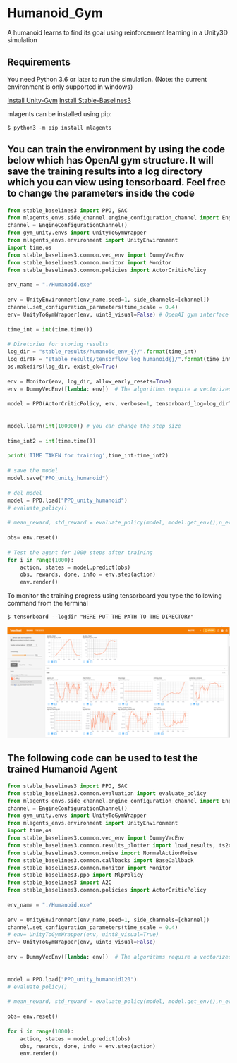 # Humanoid_Gym
A humanoid learns to find its goal using reinforcement learning in a Unity3D simulation

Requirements
------------

You need Python 3.6 or later to run the simulation. (Note: the current environment is only supported in windows)

[Install Unity-Gym](https://github.com/Unity-Technologies/ml-agents/tree/main/gym-unity)
[Install Stable-Baselines3](https://stable-baselines3.readthedocs.io/en/master/guide/install.html)

mlagents can be installed using pip:

    $ python3 -m pip install mlagents
    
## You can train the environment by using the code below which has OpenAI gym structure. It will save the training results into a log directory which you can view using tensorboard. Feel free to change the parameters inside the code

```python
from stable_baselines3 import PPO, SAC
from mlagents_envs.side_channel.engine_configuration_channel import EngineConfigurationChannel
channel = EngineConfigurationChannel()
from gym_unity.envs import UnityToGymWrapper
from mlagents_envs.environment import UnityEnvironment
import time,os
from stable_baselines3.common.vec_env import DummyVecEnv
from stable_baselines3.common.monitor import Monitor
from stable_baselines3.common.policies import ActorCriticPolicy

env_name = "./Humanoid.exe"

env = UnityEnvironment(env_name,seed=1, side_channels=[channel])
channel.set_configuration_parameters(time_scale = 0.4)
env= UnityToGymWrapper(env, uint8_visual=False) # OpenAI gym interface created using UNITY

time_int = int(time.time())

# Diretories for storing results 
log_dir = "stable_results/humanoid_env_{}/".format(time_int)
log_dirTF = "stable_results/tensorflow_log_humanoid{}/".format(time_int) 
os.makedirs(log_dir, exist_ok=True)

env = Monitor(env, log_dir, allow_early_resets=True)
env = DummyVecEnv([lambda: env])  # The algorithms require a vectorized environment to run

model = PPO(ActorCriticPolicy, env, verbose=1, tensorboard_log=log_dirTF, device='cuda')


model.learn(int(100000)) # you can change the step size

time_int2 = int(time.time())

print('TIME TAKEN for training',time_int-time_int2)

# save the model
model.save("PPO_unity_humanoid")

# del model
model = PPO.load("PPO_unity_humanoid")
# evaluate_policy()

# mean_reward, std_reward = evaluate_policy(model, model.get_env(),n_eval_episodes=10)

obs= env.reset()

# Test the agent for 1000 steps after training
for i in range(1000):
    action, states = model.predict(obs)
    obs, rewards, done, info = env.step(action)
    env.render()

```

To monitor the training progress using tensorboard you type the following command from the terminal

    $ tensorboard --logdir "HERE PUT THE PATH TO THE DIRECTORY"
 
 
 ![Screenshot](tfresults.png)
 
 
## The following code can be used to test the trained Humanoid Agent
```python
from stable_baselines3 import PPO, SAC
from stable_baselines3.common.evaluation import evaluate_policy
from mlagents_envs.side_channel.engine_configuration_channel import EngineConfigurationChannel
channel = EngineConfigurationChannel()
from gym_unity.envs import UnityToGymWrapper
from mlagents_envs.environment import UnityEnvironment
import time,os
from stable_baselines3.common.vec_env import DummyVecEnv
from stable_baselines3.common.results_plotter import load_results, ts2xy
from stable_baselines3.common.noise import NormalActionNoise
from stable_baselines3.common.callbacks import BaseCallback 
from stable_baselines3.common.monitor import Monitor
from stable_baselines3.ppo import MlpPolicy
from stable_baselines3 import A2C
from stable_baselines3.common.policies import ActorCriticPolicy

env_name = "./Humanoid.exe"

env = UnityEnvironment(env_name,seed=1, side_channels=[channel])
channel.set_configuration_parameters(time_scale = 0.4)
# env= UnityToGymWrapper(env, uint8_visual=True)
env= UnityToGymWrapper(env, uint8_visual=False)

env = DummyVecEnv([lambda: env])  # The algorithms require a vectorized environment to run


model = PPO.load("PPO_unity_humanoid120")
# evaluate_policy()

# mean_reward, std_reward = evaluate_policy(model, model.get_env(),n_eval_episodes=10)

obs= env.reset()

for i in range(1000):
    action, states = model.predict(obs)
    obs, rewards, done, info = env.step(action)
    env.render()

```


